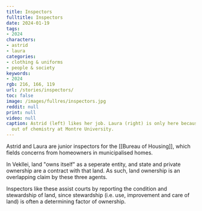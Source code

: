 ```yaml
---
title: Inspectors
fulltitle: Inspectors
date: 2024-01-19
tags:
- 2024
characters:
- astrid
- laura
categories:
- clothing & uniforms
- people & society
keywords:
- 2024
rgb: 216, 166, 119
url: /stories/inspectors/
toc: false
image: /images/fullres/inspectors.jpg
reddit: null
print: null
video: null
caption: Astrid (left) likes her job. Laura (right) is only here because she dropped
  out of chemistry at Montre University.
---
```

Astrid and Laura are junior inspectors for the [[Bureau of Housing]], which fields concerns from homeowners in municipalised homes.

In Vekllei, land "owns itself" as a seperate entity, and state and private ownership are a contract with that land. As such, land ownership is an overlapping claim by these three agents.

Inspectors like these assist courts by reporting the condition and stewardship of land, since stewardship (i.e. use, improvement and care of land) is often a determining factor of ownership.
